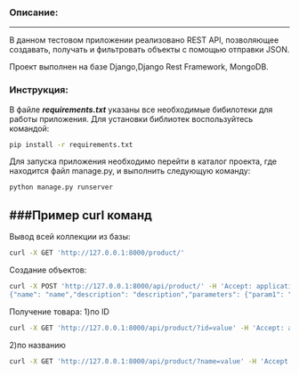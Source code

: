 ### Описание:
---
В данном тестовом приложении реализовано REST API, позволяющее создавать, получать и фильтровать объекты с помощью отправки JSON.

Проект выполнен на базе Django,Django Rest Framework, MongoDB.

### Инструкция:
В файле ***requirements.txt*** указаны все необходимые бибилотеки для работы приложения.
Для установки библиотек воспользуйтесь командой:
```sh
pip install -r requirements.txt
```
Для запуска приложения необходимо перейти в каталог проекта, где находится файл manage.py, и выполнить следующую команду:
```sh
python manage.py runserver
```
###Пример curl команд
---
Вывод всей коллекции из базы:
```sh
curl -X GET 'http://127.0.0.1:8000/product/'
```
Создание объектов:
```sh
curl -X POST 'http://127.0.0.1:8000/api/product/' -H 'Accept: application/json' -H 'Content-Type: application/json' --data-raw '
{"name": "name","description": "description","parameters": {"param1": "value","param2": "value2","param3": "value3"}}'
```
Получение товара:
1)по ID
```sh
curl -X GET 'http://127.0.0.1:8000/api/product/?id=value' -H 'Accept: application/json'
```
2)по названию
```sh
curl -X GET 'http://127.0.0.1:8000/api/product/?name=value' -H 'Accept: application/json'
```
